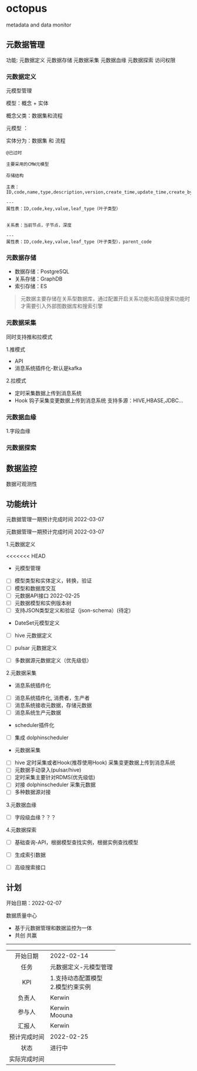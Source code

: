 # octopus
metadata and data monitor

## 元数据管理

功能:
元数据定义
元数据存储
元数据采集
元数据血缘
元数据探索
访问权限

### 元数据定义

元模型管理

模型：概念 + 实体

概念父类：数据集和流程

元模型 ：


实体分为：数据集 和 流程

```
@已过时

主要采用的CMW元模型

存储结构

主表：ID,code,name,type,description,version,create_time,update_time,create_by,update_by

---
属性表：ID,code,key,value,leaf_type（叶子类型）


关系表：当前节点，子节点，深度

---
属性表：ID,code,key,value,leaf_type（叶子类型），parent_code

```

### 元数据存储

* 数据存储：PostgreSQL
* 关系存储：GraphDB
* 索引存储：ES

> 元数据主要存储在关系型数据库，通过配置开启关系功能和高级搜索功能时才需要引入外部图数据库和搜索引擎

### 元数据采集

同时支持推和拉模式

1.推模式

* API
* 消息系统插件化-默认是kafka

2.拉模式

* 定时采集数据上传到消息系统
* Hook 钩子采集变更数据上传到消息系统
  支持多源：HIVE,HBASE,JDBC...

### 元数据血缘
1.字段血缘

### 元数据探索


## 数据监控
数据可观测性


## 功能统计

元数据管理一期预计完成时间 2022-03-07

元数据管理一期预计完成时间 2022-03-07

1.元数据定义

<<<<<<< HEAD
* 元模型管理 
- [ ] 模型类型和实体定义，转换，验证     
- [ ] 模型和数据库交互
- [ ] 元数据API接口                    2022-02-25
- [ ] 元数据模型和实例版本树
- [ ] 支持JSON类型定义和验证（json-schema）(待定)

* DateSet元模型定义
- [ ] hive 元数据定义
- [ ] pulsar 元数据定义

- [ ] 多数据源元数据定义（优先级低）

2.元数据采集

* 消息系统插件化
- [ ] 消息系统插件化, 消费者，生产者
- [ ] 消息系统接收元数据，存储元数据
- [ ] 消息系统生产元数据

* scheduler插件化
- [ ] 集成 dolphinscheduler

* 元数据采集
- [ ] hive 定时采集或者Hook(推荐使用Hook) 采集变更数据上传到消息系统
- [ ] 元数据手动录入(pulsar/hive)
- [ ] 定时采集主要针对RDMS(优先级低)
- [ ] 对接 dolphinscheduler 采集元数据
- [ ] 多种数据源对接

3.元数据血缘
- [ ] 字段级血缘？？？

4.元数据探索

- [ ] 基础查询-API，根据模型查找实例，根据实例查找模型
- [ ] 生成索引数据
- [ ] 高级搜索接口


## 计划

开始日期：2022-02-07

数据质量中心
- 基于元数据管理和数据监控为一体
- 共创 共赢

---

|        |                         | 
|:------:|:------------------------|
|  开始日期  | 2022-02-14              |
|   任务   | 元数据定义-元模型管理             | 
|  KPI   | 1.支持动态配置模型<br> 2.模型约束实例 | 
|  负责人   | Kerwin                  | 
|  参与人   | Kerwin<br>Moouna        | 
|  汇报人   | Kerwin                  | 
| 预计完成时间 | 2022-02-25              | 
|   状态   | 进行中                     | 
| 实际完成时间 |                         | 

